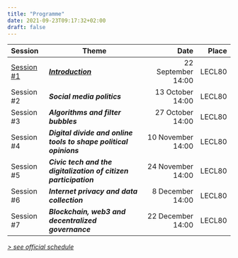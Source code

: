 ```yaml
---
title: "Programme"
date: 2021-09-23T09:17:32+02:00
draft: false
---
```


| Session | Theme | Date | Place |
|  :---   |  ---  | ---: |  ---: |
| [Session #1](/sessions/1) | **_[Introduction](/sessions/1)_** | 22 September 14:00 | LECL80 |
| Session #2 | **_Social media politics_** | 13 October 14:00 | LECL80 |
| Session #3 | **_Algorithms and filter bubbles_** | 27 October 14:00 | LECL80 |
| Session #4 | **_Digital divide and online tools to shape political opinions_** | 10 November 14:00 | LECL80 |
| Session #5 | **_Civic tech and the digitalization of citizen participation_** | 24 November 14:00 | LECL80 |
| Session #6 | **_Internet privacy and data collection_** | 8 December 14:00 | LECL80 |
| Session #7 | **_Blockchain, web3 and decentralized governance_** | 22 December 14:00 | LECL80 |

_[> see official schedule](http://horaire.uclouvain.be/direct/index.jsp?displayConfName=WEB&showTree=false&showOptions=false&login=enseignant&password=prof&projectId=999&code=LSPRI2224)_